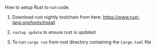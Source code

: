How to setup Rust to run code.

1. Download rust nightly toolchain from here: https://www.rust-lang.org/tools/install

2. `rustup update` to ensure rust is updated

2. To run `cargo run` from root directory containing the `Cargo.toml` file
